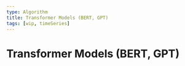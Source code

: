 ```yaml
---
type: Algorithm
title: Transformer Models (BERT, GPT)
tags: [wip, timeSeries]
---
```


# Transformer Models (BERT, GPT)


